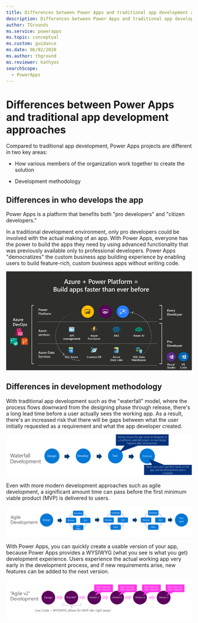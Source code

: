 ```yaml
---
title: Differences between Power Apps and traditional app development approaches | Microsoft Docs
description: Differences between Power Apps and traditional app development approaches
author: TGrounds
ms.service: powerapps
ms.topic: conceptual
ms.custom: guidance
ms.date: 06/02/2020
ms.author: thground
ms.reviewer: kathyos
searchScope:  
  - PowerApps
---
```


# Differences between Power Apps and traditional app development approaches

Compared to traditional app development, Power Apps projects are different in
two key areas:<!--Suggested.-->

- How various members of the organization work together to create the solution

- Development methodology

## Differences in who develops the app

Power Apps is a platform that benefits both "pro developers" and "citizen
developers."

In a traditional development environment<!--Suggested.-->, only pro developers could be involved with the
actual making of an app. With Power Apps, everyone has the power to build
the apps they need by using advanced functionality that was previously available only to
professional developers. Power Apps "democratizes" the custom business app
building experience by enabling users to build feature-rich, custom business
apps without writing code.

![Microsoft Power Platform and Azure ecosystem](media/ecosystem.png "Microsoft Power Platform and Azure ecosystem")

## Differences in development methodology

With traditional app development such as the "waterfall" model, where the process flows downward from the designing phase through release, there's a long lead time
before a user actually sees the working app. As a result, there's an increased risk
that there will be gaps between what the user initially requested as a requirement and what
the app developer created.<!--Suggested.-->

![Waterfall development: Design, develop, test, and release](media/waterfall.png "Waterfall development: Design, develop, test, and release")

Even with more modern development approaches such as agile development,
a significant amount time can pass<!--Suggested.--> before the first minimum viable product (MVP) is
delivered to users.

![Agile development: Design, iterate several times, then release the first MVP](media/agile.png "Agile development: Design, iterate several times, then release the first MVP]")

With Power Apps, you can quickly create a usable version of your app, because
Power Apps provides a WYSIWYG (what you see is what you get) development
experience. Users experience the actual working app very early in the
development process, and if new requirements arise, new features can be added to
the next version.

![Power Apps development: Low code plus WYSIWYG allows for an MVP to be developed right away](media/power-apps-development.png "Power Apps development: Low code plus WYSIWYG allows for an MVP to be developed right away")
